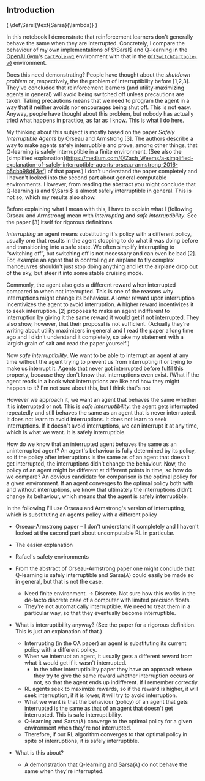 ## Introduction

\(
  \def\Sarsl{\text{Sarsa}(\lambda)}
\)

In this notebook I demonstrate that reinforcement learners don't generally
behave the same when they are interrupted. Concretely, I compare the behaviour
of my own implementations of $\Sarsl$ and Q-learning in the [OpenAI
Gym](https://gym.openai.com/)'s
[`CartPole-v1`](https://gym.openai.com/envs/CartPole-v1) environment with that
in the
[`OffSwitchCartpole-v0`](https://gym.openai.com/envs/OffSwitchCartpole-v0)
environment.

Does this need demonstrating? People have thought about the *shutdown problem*
or, respectively, the the problem of interruptibility before [1,2,3]. They've
concluded that reinforcement learners (and utility-maximizing agents in general)
will avoid being switched off unless precautions are taken. Taking precautions
means that we need to program the agent in a way that it neither avoids nor
encourages being shut off. This is not easy. Anyway, people have thought about
this problem, but nobody has actually tried what happens in practice, as far as
I know. This is what I do here.

My thinking about this subject is mostly based on the paper *Safely
Interruptible Agents* by Orseau and Armstrong [3]. The authors describe a way to
make agents safely interruptible and prove, among other things, that Q-learning
is safely interruptible in a finite environment. (See also the [simplified
explanation](https://medium.com/@Zach_Weems/a-simplified-explanation-of-safely-interruptible-agents-orseau-armstrong-2016-b5cbb98d63ef]
of that paper.) I don't understand the paper completely and I haven't looked
into the second part about general computable environments. However, from
reading the abstract you might conclude that Q-learning is and $\Sarsl$ is
almost safely interruptible in general. This is not so, which my results
also show.

Before explaining what I mean with this, I have to explain what I (following
Orseau and Armstrong) mean with *interrupting* and *safe interruptibility*. See
the paper [3] itself for rigorous definitions.

*Interrupting* an agent means substituting it's policy with a different policy,
usually one that results in the agent stopping to do what it was doing before
and transitioning into a safe state. We often simplify interrupting to
“switching off”, but switching off is not necessary and can even be bad [2].
For, example an agent that is controlling an airplane to fly complex manoeuvres
shouldn't just stop doing anything and let the airplane drop out of the sky, but
steer it into some stable cruising mode.

Commonly, the agent also gets a different reward when interrupted compared to
when not interrupted. This is one of the reasons why interruptions might change
its behaviour. A lower reward upon interruption incentivizes the agent to avoid
interruption. A higher reward incentivizes it to seek interruption. [2] proposes
to make an agent indifferent to interruption by giving it the same reward it
would get if not interrupted. They also show, however, that their proposal is
not sufficient. (Actually they're writing about utility maximizers in general
and I read the paper a long time ago and I didn't understand it completely, so
take my statement with a largish grain of salt and read the paper yourself.)

Now *safe interruptibility*. We want to be able to interrupt an agent at any
time without the agent trying to prevent us from interrupting it or trying to
make us interrupt it. Agents that never got interrupted before fulfil this
property, because they don't know that interruptions even exist. (What if the
agent reads in a book what interruptions are like and how they might happen to
it? I'm not sure about this, but I think that's not

However we approach it, we want an agent that behaves the same whether it is
interrupted or not. This is *safe interruptibility*: the agent gets interrupted
repeatedly and still behaves the same as an agent that is never interrupted. It
does not learn to avoid interruptions. It does not learn to seek interruptions.
If it doesn't avoid interruptions, we can interrupt it at any time, which is
what we want. It is safely interruptible.

How do we know that an interrupted agent behaves the same as an uninterrupted
agent? An agent's behaviour is fully determined by its policy, so if the policy
after interruptions is the same as of an agent that doesn't get interrupted, the
interruptions didn't change the behaviour. Now, the policy of an agent might be
different at different points in time, so how do we compare? An obvious
candidate for comparison is the optimal policy for a given environment. If an
agent converges to the optimal policy both with and without interruptions, we
know that ultimately the interruptions didn't change its behaviour, which means
that the agent is safely interruptible.


In the following I'll use Orseau and Armstrong's version of interrupting, which
is substituting an agents policy with a different policy

- Orseau-Armstrong paper – I don't understand it completely and I haven't looked
  at the second part about uncomputable RL in particular.
- The easier explanation
- Rafael's safety environments

- From the abstract of Orseau-Armstrong paper one might conclude that Q-learning
  is safely interruptible and Sarsa($\lambda$) could easily be made so in
  general, but that is not the case.
    - Need finite environment. → Discrete. Not sure how this works in the
      de-facto discrete case of a computer with limited precision floats.
    - They're not automatically interruptible. We need to treat them in a
      particular way, so that they eventually become interruptible.

- What is interruptibility anyway? (See the paper for a rigorous definition.
  This is just an explanation of that.)
    - Interrupting (in the OA paper) an agent is substituting its current policy
      with a different policy.
    - When we interrupt an agent, it usually gets a different reward from what
      it would get if it wasn't interrupted.
        - In the other interruptibility paper they have an approach where they
          try to give the same reward whether interruption occurs or not, so
          that the agent ends up indifferent. If I remember correctly.
    - RL agents seek to maximize rewards, so if the reward is higher, it will
      seek interruption, if it is lower, it will try to avoid interruption.
    - What we want is that the behaviour (policy) of an agent that gets
      interrupted is the same as that of an agent that doesn't get interrupted.
      This is safe interruptibility.
    - Q-learning and Sarsa($\lambda$) converge to the optimal policy for a given
      environment when they're not interrupted.
    - Therefore, if our RL algorithm converges to that optimal policy in spite
      of interruptions, it is safely interruptible.

- What is this about?
    - A demonstration that Q-learning and Sarsa($\lambda$) do not behave the
      same when they're interrupted.

